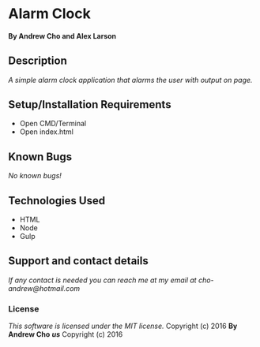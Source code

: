 # Alarm Clock

#### By Andrew Cho and Alex Larson

## Description  
_A simple alarm clock application that alarms the user with output on page._

## Setup/Installation Requirements
*  Open CMD/Terminal
* Open index.html

## Known Bugs
_No known bugs!_  

## Technologies Used  
* HTML
* Node
* Gulp

## Support and contact details
_If any contact is needed you can reach me at my email at cho-andrew@hotmail.com_  

### License  
*This software is licensed under the MIT license.*  Copyright (c) 2016 **By Andrew Cho**
**_us_** Copyright (c) 2016
